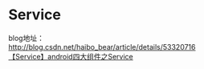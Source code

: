 # Service


blog地址：</br>
http://blog.csdn.net/haibo_bear/article/details/53320716</br>
<a href="http://blog.csdn.net/haibo_bear/article/details/53320716">【Service】android四大组件之Service</a>